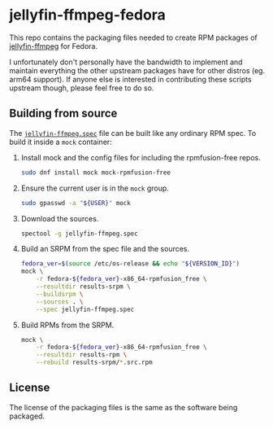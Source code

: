 # jellyfin-ffmpeg-fedora

This repo contains the packaging files needed to create RPM packages of [jellyfin-ffmpeg](https://github.com/jellyfin/jellyfin-ffmpeg) for Fedora.

I unfortunately don't personally have the bandwidth to implement and maintain everything the other upstream packages have for other distros (eg. arm64 support). If anyone else is interested in contributing these scripts upstream though, please feel free to do so.

## Building from source

The [`jellyfin-ffmpeg.spec`](./jellyfin-ffmpeg.spec) file can be built like any ordinary RPM spec. To build it inside a `mock` container:

1. Install mock and the config files for including the rpmfusion-free repos.

    ```bash
    sudo dnf install mock mock-rpmfusion-free
    ```

2. Ensure the current user is in the `mock` group.

    ```bash
    sudo gpasswd -a "${USER}" mock
    ```

3. Download the sources.

    ```bash
    spectool -g jellyfin-ffmpeg.spec
    ```

4. Build an SRPM from the spec file and the sources.

    ```bash
    fedora_ver=$(source /etc/os-release && echo "${VERSION_ID}")
    mock \
        -r fedora-${fedora_ver}-x86_64-rpmfusion_free \
        --resultdir results-srpm \
        --buildsrpm \
        --sources . \
        --spec jellyfin-ffmpeg.spec
    ```

5. Build RPMs from the SRPM.

    ```bash
    mock \
        -r fedora-${fedora_ver}-x86_64-rpmfusion_free \
        --resultdir results-rpm \
        --rebuild results-srpm/*.src.rpm
    ```

## License

The license of the packaging files is the same as the software being packaged.
